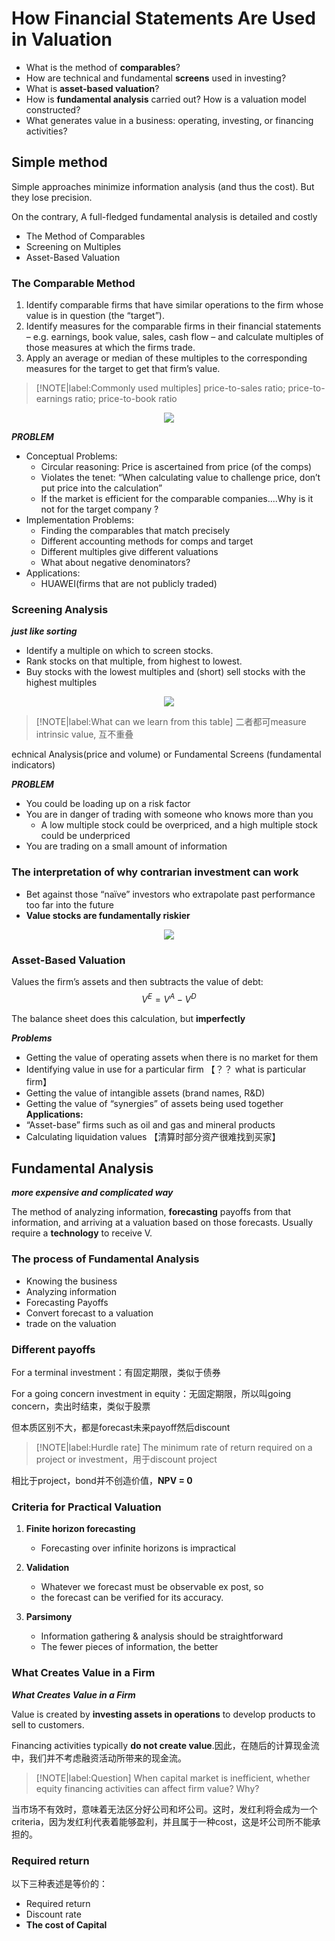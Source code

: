 # How Financial Statements Are Used in Valuation

- What is the method of **comparables**? 
- How are technical and fundamental **screens** used in investing?
- What is **asset-based valuation**? 
- How is **fundamental analysis** carried out? How is a valuation model constructed? 
- What generates value in a business: operating, investing, or financing activities?

## Simple method 
Simple approaches minimize information analysis (and thus the cost). But they lose precision.

On the contrary, A full-fledged fundamental analysis is detailed and costly

- The Method of Comparables
- Screening on Multiples
- Asset-Based Valuation

### The Comparable Method

1. Identify comparable firms that have similar operations to the firm whose value is in question (the “target”).
2. Identify measures for the comparable firms in their financial statements – e.g. earnings, book value, sales, cash flow – and calculate multiples of those measures at which the firms trade.
3. Apply an average or median of these multiples to the corresponding measures for the target to get that firm’s value.

> [!NOTE|label:Commonly used multiples]
> price-to-sales ratio; price-to-earnings ratio; price-to-book ratio
<div align = 'center'>

![](../image/20230228FS1.png)
</div>

***PROBLEM***

- Conceptual Problems:
  - Circular reasoning: Price is ascertained from price (of the comps)
  - Violates the tenet: “When calculating value to challenge price, don’t put price into the calculation”
  - If the market is efficient for the comparable companies....Why is it not for the target company ?
- Implementation Problems:
  - Finding the comparables that match precisely
  - Different accounting methods for comps and target
  - Different multiples give different valuations
  - What about negative denominators?
- Applications:
  - HUAWEI(firms that are not publicly traded)


### Screening Analysis
***just like sorting***

- Identify a multiple on which to screen stocks.
- Rank stocks on that multiple, from highest to lowest.
- Buy stocks with the lowest multiples and (short) sell stocks with the highest multiples 
<div align = 'center'>

![](../image/20230228FS2.png)
</div>

> [!NOTE|label:What can we learn from this table]
> 二者都可measure intrinsic value, 互不重叠


echnical Analysis(price and volume) or Fundamental Screens (fundamental indicators)

***PROBLEM***
- You could be loading up on a risk factor
- You are in danger of trading with someone who knows more than you
  - A low multiple stock could be overpriced, and a high multiple stock could be underpriced
- You are trading on a small amount of information




### The interpretation of why contrarian investment can work <!-- {docsify-ignore} -->

- Bet against those “naïve” investors who extrapolate past performance too far into the future 
- **Value stocks are fundamentally riskier** 

<div align = 'center'>

![](../image/20230301FS1.png)
</div>


### Asset-Based Valuation
Values the firm’s assets and then subtracts the value of debt:
$$
V^E = V^A - V^D
$$

The balance sheet does this calculation, but **imperfectly** 

***Problems*** 
- Getting the value of operating assets when there is no market for them
- Identifying value in use for a particular firm 【？？ what is particular firm】
- Getting the value of intangible assets  (brand names, R&D)
- Getting the value of “synergies” of assets being used together
**Applications:**
- “Asset-base” firms such as oil and gas and mineral products
- Calculating liquidation values 【清算时部分资产很难找到买家】



## Fundamental Analysis
***more expensive and complicated way***

The method of analyzing information, **forecasting** payoffs from that information, and arriving at a valuation based on those forecasts. Usually require a **technology** to receive V.

### The process of Fundamental Analysis
- Knowing the business
- Analyzing information
- Forecasting Payoffs
- Convert forecast to a valuation
- trade on the valuation

### Different payoffs
For a terminal investment：有固定期限，类似于债券


For a going concern investment in equity：无固定期限，所以叫going concern，卖出时结束，类似于股票

但本质区别不大，都是forecast未来payoff然后discount

> [!NOTE|label:Hurdle rate]
> The minimum rate of return required on a project or investment，用于discount project

相比于project，bond并不创造价值，**NPV = 0**


### Criteria for Practical Valuation
1. **Finite horizon forecasting**
   - Forecasting over infinite horizons is impractical

2. **Validation**
   - Whatever we forecast must be observable ex post, so
   - the forecast can be verified for its accuracy.

3. **Parsimony**
   - Information gathering & analysis should be straightforward
   - The fewer pieces of information, the better


### What Creates Value in a Firm

***What Creates Value in a Firm***

Value is created by **investing assets in operations** to develop products to sell to customers.  

Financing activities typically **do not create value**.因此，在随后的计算现金流中，我们并不考虑融资活动所带来的现金流。

> [!NOTE|label:Question]
> When capital market is inefficient, whether equity financing activities can affect firm value? Why?

当市场不有效时，意味着无法区分好公司和坏公司。这时，发红利将会成为一个criteria，因为发红利代表着能够盈利，并且属于一种cost，这是坏公司所不能承担的。

### Required return

以下三种表述是等价的：
- Required return
- Discount rate
- **The cost of Capital**








